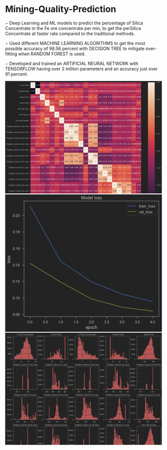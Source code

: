 # Mining-Quality-Prediction

− Deep Learning and ML models to predict the percentage of Silica Concentrate in the Fe ore concentrate per min, to get the perSilica Concentrate at faster rate compared to the traditional methods.

− Used different MACHINE LEARNING ALGORITHMS to get the most possible accuracy of 98.56 percent with DECISION TREE to mitigate over-fitting when RANDOM FOREST is used.

− Developed and trained an ARTIFICIAL NEURAL NETWORK with TENSORFLOW having over 2 million parameters and an accuracy just over 91 percent.

![My Image](https://github.com/RyanTuscano/Mining-Quality-Prediction/blob/main/MiningHeatmap.png)
![My Image](https://github.com/RyanTuscano/Mining-Quality-Prediction/blob/main/MiningElbow.png)
![My Image](https://github.com/RyanTuscano/Mining-Quality-Prediction/blob/main/MiningDataviz.png)
